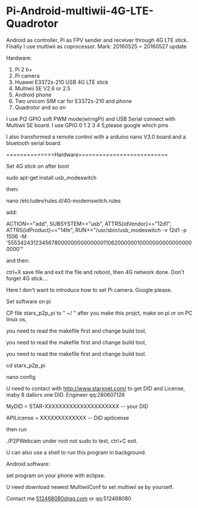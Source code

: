 # Pi-Android-multiwii-4G-LTE-Quadrotor
Android as controller, Pi as FPV sender and receiver through 4G LTE stick. Finally I use multiwii as coprocessor. 
Mark: 20160525 ~ 20160527 update 

Hardware:

 1. Pi 2 b+ 
 2. Pi camera
 3. Huawei E3372s-210 USB 4G LTE stick
 4. Multiwii SE V2.6 or 2.5
 5. Android phone
 6. Two unicom SIM car for E3372s-210 and phone
 7. Quadrotor and so on 
 
 I use Pi2 GPIO soft PWM mode(wirngPi) and USB Serial connect with Multiwii SE board. I use GPIO 0 1 2 3 4 5,please google which pins

 I also transformed a remote control with a arduino nano V3.0 board and a bluetooth serial board.

==============Hardware==========================

Set 4G stick on after boot

 sudo apt-get install usb_modeswitch
 
then:

 nano /etc/udev/rules.d/40-modemswitch.rules
 
add:

 ACTION=="add", SUBSYSTEM=="usb", ATTRS{idVendor}=="12d1", ATTRS{idProduct}=="14fe", RUN+="/usr/sbin/usb_modeswitch -v 12d1 -p 1506 -M '55534243123456780000000000000011062000000100000000000000000000'"
 
and then:

 ctrl+X save file and exit the file and reboot, then 4G network done. Don't forget 4G stick....

Here I don't want to introduce how to set Pi camera. Google please.

Set software on pi

 CP file starx_p2p_pi to " ~/ " after you make this projct, make on pi or on PC linux os, 
 
 you need to read the makefile first and change build tool,
 
 you need to read the makefile first and change build tool,
 
 you need to read the makefile first and change build tool.
 
 cd starx_p2p_pi
 
 nano config
 
 U need to contact with http://www.starxnet.com/ to get DID and License, maby 8 dallors one DID. Engineer qq:280607126 
 
 MyDID = STAR-XXXXXXXXXXXXXXXXXXXXX -- your DID
 
 APILicense = XXXXXXXXXXXXX -- DID apilicense
 
then run

 ./P2PWebcam under root not sudo to test, ctrl+C exit.
 
U can also use a shell to run this program in background.
 
Android software:

 set program on your phone with eclipse.
 
 U need download newest MultiwiiConf to set multiwii se by yourself.
 
Contact me 512468080@qq.com or qq:512468080
